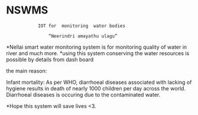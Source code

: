 # NSWMS
                IOT for  monitoring  water bodies

                    “Neerindri amayathu ulagu”
*Nellai smart water monitoring system is for monitoring  quality of water in river and much more.
*using this system  conserving the water resources is possible by details from dash board

the main reason:

Infant mortality: As per WHO, diarrhoeal diseases associated with 
lacking of hygiene results in death of nearly 1000 children per day across the world.
Diarrhoeal diseases is occuring due to the contaminated water.

*Hope this system will save lives <3.
